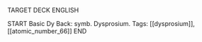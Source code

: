 TARGET DECK
ENGLISH

START
Basic
Dy
Back: symb. Dysprosium.
Tags: [[dysprosium]], [[atomic_number_66]]
END
